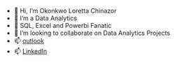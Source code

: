 
- 👋 Hi, I’m Okonkwo Loretta Chinazor
- 👀 I’m a Data Analytics
- 🌱 SQL, Excel and Powerbi Fanatic 
- 💞️ I’m looking to collaborate on Data Analytics Projects
- 📫 [outlook](loretta_okonkwo@outlook.com)
- 📫 [LinkedIn](https://www.linkedin.com/in/okonkwo-loretta/)

<!---
okonkwoloretta/okonkwoloretta is a ✨ special ✨ repository because its `README.md` (this file) appears on your GitHub profile.
You can click the Preview link to take a look at your changes.
--->
